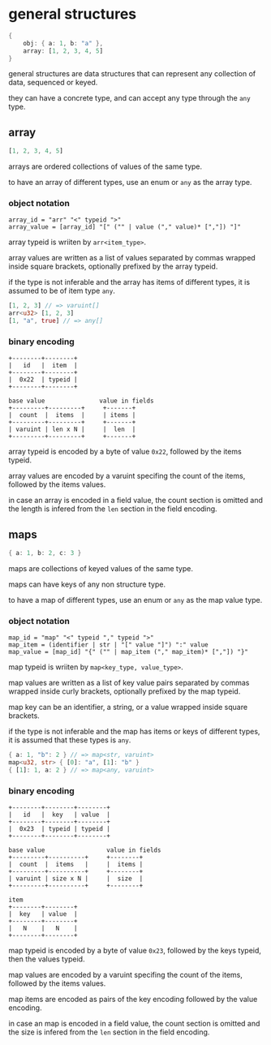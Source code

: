 # general structures
```rust
{
	obj: { a: 1, b: "a" },
	array: [1, 2, 3, 4, 5]
}
```
general structures are data structures that can represent any collection of data, sequenced or keyed.

they can have a concrete type, and can accept any type through the `any` type.

## array
```javascript
[1, 2, 3, 4, 5]
```
arrays are ordered collections of values of the same type.

to have an array of different types, use an enum or `any` as the array type.

### object notation
```
array_id = "arr" "<" typeid ">"
array_value = [array_id] "[" ("" | value ("," value)* [","]) "]"
```
array typeid is wriiten by `arr<item_type>`.

array values are written as a list of values separated by commas wrapped inside square brackets, optionally prefixed by the array typeid.

if the type is not inferable and the array has items of different types, it is assumed to be of item type `any`.

```rust
[1, 2, 3] // => varuint[]
arr<u32> [1, 2, 3]
[1, "a", true] // => any[]
```

### binary encoding
```
+--------+--------+
|   id   |  item  |
+--------+--------+
|  0x22  | typeid |
+--------+--------+

base value               value in fields    
+---------+---------+     +-------+
|  count  |  items  |     | items |
+---------+---------+     +-------+
| varuint | len x N |     |  len  |
+---------+---------+     +-------+
```
array typeid is encoded by a byte of value `0x22`, followed by the items typeid.

array values are encoded by a varuint specifing the count of the items, followed by the items values.

in case an array is encoded in a field value, the count section is omitted and the length is infered from the `len` section in the field encoding.

## maps
```rust
{ a: 1, b: 2, c: 3 }
```
maps are collections of keyed values of the same type.

maps can have keys of any non structure type.

to have a map of different types, use an enum or `any` as the map value type.

### object notation
```
map_id = "map" "<" typeid "," typeid ">"
map_item = (identifier | str | "[" value "]") ":" value
map_value = [map_id] "{" ("" | map_item ("," map_item)* [","]) "}"
```
map typeid is wriiten by `map<key_type, value_type>`.

map values are written as a list of key value pairs separated by commas wrapped inside curly brackets, optionally prefixed by the map typeid.

map key can be an identifier, a string, or a value wrapped inside square brackets.

if the type is not inferable and the map has items or keys of different types, it is assumed that these types is `any`.
```rust
{ a: 1, "b": 2 } // => map<str, varuint>
map<u32, str> { [0]: "a", [1]: "b" }
{ [1]: 1, a: 2 } // => map<any, varuint>
```

### binary encoding
```
+--------+--------+--------+
|   id   |  key   | value  |
+--------+--------+--------+
|  0x23  | typeid | typeid |
+--------+--------+--------+

base value                 value in fields    
+---------+----------+     +--------+     
|  count  |  items   |     |  items |
+---------+----------+     +--------+
| varuint | size x N |     |  size  |
+---------+----------+     +--------+

item
+--------+--------+
|  key   | value  |
+--------+--------+
|   N    |   N    |
+--------+--------+
```
map typeid is encoded by a byte of value `0x23`, followed by the keys typeid, then the values typeid.

map values are encoded by a varuint specifing the count of the items, followed by the items values.

map items are encoded as pairs of the key encoding followed by the value encoding.

in case an map is encoded in a field value, the count section is omitted and the size is infered from the `len` section in the field encoding.